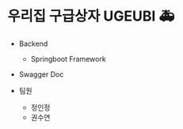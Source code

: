 # 우리집 구급상자 UGEUBI 🚑

- Backend
    - Springboot Framework

- Swagger Doc
    
- 팀원
    - 정인정
    - 권수연
